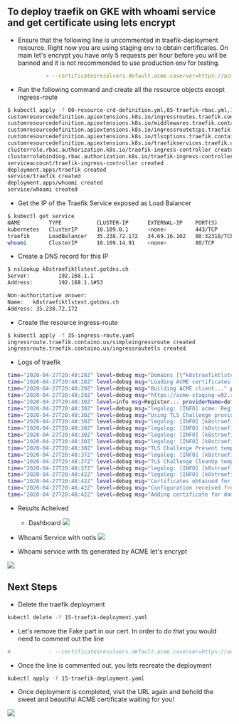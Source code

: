 ## To deploy traefik on GKE with whoami service and get certificate using lets encrypt


- Ensure that the following line is uncommented in traefik-deployment resource. Right 
now you are using staging env to obtain certificates. On main let's encrypt 
you have only 5 requests per hour before you will be banned and it is not recommended to use production env for testing.
```yaml
            - --certificatesresolvers.default.acme.caserver=https://acme-staging-v02.api.letsencrypt.org/directory
```

- Run the following command and create all the resource objects except ingress-route

```bash
$ kubectl apply -f 00-resource-crd-definition.yml,05-traefik-rbac.yml,10-service-account.yaml,15-traefik-deployment.yaml,20-traefik-service.yaml,25-whoami-deployment.yaml,30-whoami-service.yaml
customresourcedefinition.apiextensions.k8s.io/ingressroutes.traefik.containo.us created
customresourcedefinition.apiextensions.k8s.io/middlewares.traefik.containo.us created
customresourcedefinition.apiextensions.k8s.io/ingressroutetcps.traefik.containo.us created
customresourcedefinition.apiextensions.k8s.io/tlsoptions.traefik.containo.us created
customresourcedefinition.apiextensions.k8s.io/traefikservices.traefik.containo.us created
clusterrole.rbac.authorization.k8s.io/traefik-ingress-controller created
clusterrolebinding.rbac.authorization.k8s.io/traefik-ingress-controller created
serviceaccount/traefik-ingress-controller created
deployment.apps/traefik created
service/traefik created
deployment.apps/whoami created
service/whoami created
```

- Get the IP of the Traefik Service exposed as Load Balancer
```bash
$ kubectl get service
NAME         TYPE           CLUSTER-IP      EXTERNAL-IP    PORT(S)                                     AGE
kubernetes   ClusterIP      10.109.0.1      <none>         443/TCP                                     6h16m
traefik      LoadBalancer   35.238.72.172   34.69.16.102   80:32318/TCP,443:32634/TCP,8080:32741/TCP   70s
whoami       ClusterIP      10.109.14.91    <none>         80/TCP                                      70s
```


- Create a DNS record for this IP
```bash
$ nslookup k8straefiktlstest.gotdns.ch
Server:         192.168.1.1
Address:        192.168.1.1#53

Non-authoritative answer:
Name:   k8straefiktlstest.gotdns.ch
Address: 35.238.72.172
```

- Create the resource ingress-route
```bash
$ kubectl apply -f 35-ingress-route.yaml
ingressroute.traefik.containo.us/simpleingressroute created
ingressroute.traefik.containo.us/ingressroutetls created
```

- Logs of traefik
```bash
time="2020-04-27T20:48:28Z" level=debug msg="Domains [\"k8straefiktlstest.gotdns.ch\"] need ACME certificates generation for domains \"k8straefiktlstest.gotdns.ch\"." routerName=default-ingressroutetls-b5387612c35191f15ee4@kubernetescrd rule="Host(`k8straefiktlstest.gotdns.ch`) && PathPrefix(`/tls`)" providerName=default.acme
time="2020-04-27T20:48:28Z" level=debug msg="Loading ACME certificates [k8straefiktlstest.gotdns.ch]..." providerName=default.acme routerName=default-ingressroutetls-b5387612c35191f15ee4@kubernetescrd rule="Host(`k8straefiktlstest.gotdns.ch`) && PathPrefix(`/tls`)"
time="2020-04-27T20:48:29Z" level=debug msg="Building ACME client..." providerName=default.acme
time="2020-04-27T20:48:29Z" level=debug msg="https://acme-staging-v02.api.letsencrypt.org/directory" providerName=default.acme
time="2020-04-27T20:48:30Z" level=info msg=Register... providerName=default.acme
time="2020-04-27T20:48:30Z" level=debug msg="legolog: [INFO] acme: Registering account for emailexample@gmail.com"
time="2020-04-27T20:48:30Z" level=debug msg="Using TLS Challenge provider." providerName=default.acme
time="2020-04-27T20:48:30Z" level=debug msg="legolog: [INFO] [k8straefiktlstest.gotdns.ch] acme: Obtaining bundled SAN certificate"
time="2020-04-27T20:48:30Z" level=debug msg="legolog: [INFO] [k8straefiktlstest.gotdns.ch] AuthURL: https://acme-staging-v02.api.letsencrypt.org/acme/authz-v3/52039075"
time="2020-04-27T20:48:30Z" level=debug msg="legolog: [INFO] [k8straefiktlstest.gotdns.ch] acme: use tls-alpn-01 solver"
time="2020-04-27T20:48:30Z" level=debug msg="legolog: [INFO] [k8straefiktlstest.gotdns.ch] acme: Trying to solve TLS-ALPN-01"
time="2020-04-27T20:48:30Z" level=debug msg="TLS Challenge Present temp certificate for k8straefiktlstest.gotdns.ch" providerName=acme
time="2020-04-27T20:48:37Z" level=debug msg="legolog: [INFO] [k8straefiktlstest.gotdns.ch] The server validated our request"
time="2020-04-27T20:48:37Z" level=debug msg="TLS Challenge CleanUp temp certificate for k8straefiktlstest.gotdns.ch" providerName=acme
time="2020-04-27T20:48:37Z" level=debug msg="legolog: [INFO] [k8straefiktlstest.gotdns.ch] acme: Validations succeeded; requesting certificates"
time="2020-04-27T20:48:42Z" level=debug msg="legolog: [INFO] [k8straefiktlstest.gotdns.ch] Server responded with a certificate."
time="2020-04-27T20:48:42Z" level=debug msg="Certificates obtained for domains [k8straefiktlstest.gotdns.ch]" providerName=default.acme routerName=default-ingressroutetls-b5387612c35191f15ee4@kubernetescrd rule="Host(`k8straefiktlstest.gotdns.ch`) && PathPrefix(`/tls`)"
time="2020-04-27T20:48:42Z" level=debug msg="Configuration received from provider default.acme: {\"http\":{},\"tls\":{}}" providerName=default.acme
time="2020-04-27T20:48:42Z" level=debug msg="Adding certificate for domain(s) k8straefiktlstest.gotdns.ch"
```


- Results Acheived
    - Dashboard
![](.images/dashboard.png)

- Whoami Service with notls
![](.images/whoami-service-notls.png)


- Whoami service with tls generated by ACME let's encrypt

![](.images/ACME-certificate-tls.png)



##  Next Steps 
- Delete the traefik deployment
```bash
kubectl delete -f 15-traefik-deployment.yaml
```

- Let's remove the Fake part in our cert. In order to do that you would need to comment out the line
```yaml
#            - --certificatesresolvers.default.acme.caserver=https://acme-staging-v02.api.letsencrypt.org/directory
```

- Once the line is commented out, you lets recreate the deployment
```bash
kubectl apply -f 15-traefik-deployment.yaml
```

- Once deployment is completed, visit the URL again and behold the sweet and beautiful ACME certificate waiting for you!

![](.images/finally-the-cert-needed.png)
    
  
